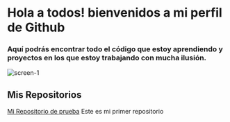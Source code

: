 
# Hola a todos! bienvenidos a mi perfil de Github

### Aquí podrás encontrar todo el código que estoy aprendiendo y proyectos en los que estoy trabajando con mucha ilusión.


![screen-1](https://user-images.githubusercontent.com/98991318/153015077-0b52a7a5-efaa-4d77-84cb-f6de212809a3.jpg)

## Mis Repositorios

[Mi Repositorio de prueba](https://github.com/VeroAsia/MiPrimerRepositorio.git) Este es mi primer repositorio
